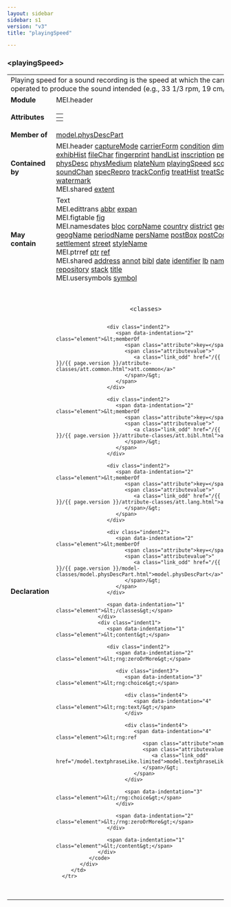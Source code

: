 ```yaml
---
layout: sidebar
sidebar: s1
version: "v3"
title: "playingSpeed"

---
```


<div class="elementSpec">
   <h3 id="playingSpeed">&lt;playingSpeed&gt;</h3>
   <table class="wovenodd">
      <tr>
         <td colspan="2" class="wovenodd-col2">Playing speed for a sound recording is the speed at which the carrier must be operated
            to produce the sound intended (e.g., 33 1/3 rpm, 19 cm/s, etc.).
         </td>
      </tr>
      <tr>
         <td class="wovenodd-col1">
            <strong>Module</strong>
         </td>
         <td class="wovenodd-col2">MEI.header</td>
      </tr>
      <tr>
         <td class="wovenodd-col1">
            <strong>Attributes</strong>
         </td>
         <td class="wovenodd-col2">
            <table class="table table-striped table-hover">
               <thead>
                  <tr>
                     <th></th>
                  </tr>
               </thead>
               <tbody>
                  <tr>
                     <td></td>
                  </tr>
               </tbody>
            </table>
         </td>
      </tr>
      <tr>
         <td class="wovenodd-col1">
            <strong>Member of</strong>
         </td>
         <td class="wovenodd-col2">
            <div class="parent">
               <a class="link_odd_classSpec" href="/{{ site.baseurl }}/{{ page.version }}/model-classes/model.physDescPart,html">model.physDescPart</a>
            </div>
         </td>
      </tr>
      <tr>
         <td class="wovenodd-col1">
            <strong>Contained by</strong>
         </td>
         <td class="wovenodd-col2">
            <div class="parent">
               <div class="specChildren">
                  <div class="specChild">
                     <span class="specChildModule">MEI.header</span>
                     <span class="specChildElements">
                        <a class="link_odd_elementSpec" href="/{{ site.baseurl }}/{{ page.version }}/elements/captureMode.html">captureMode</a> 
                        <a class="link_odd_elementSpec" href="/{{ site.baseurl }}/{{ page.version }}/elements/carrierForm.html">carrierForm</a> 
                        <a class="link_odd_elementSpec" href="/{{ site.baseurl }}/{{ page.version }}/elements/condition.html">condition</a> 
                        <a class="link_odd_elementSpec" href="/{{ site.baseurl }}/{{ page.version }}/elements/dimensions.html">dimensions</a> 
                        <a class="link_odd_elementSpec" href="/{{ site.baseurl }}/{{ page.version }}/elements/exhibHist.html">exhibHist</a> 
                        <a class="link_odd_elementSpec" href="/{{ site.baseurl }}/{{ page.version }}/elements/fileChar.html">fileChar</a> 
                        <a class="link_odd_elementSpec" href="/{{ site.baseurl }}/{{ page.version }}/elements/fingerprint.html">fingerprint</a> 
                        <a class="link_odd_elementSpec" href="/{{ site.baseurl }}/{{ page.version }}/elements/handList.html">handList</a> 
                        <a class="link_odd_elementSpec" href="/{{ site.baseurl }}/{{ page.version }}/elements/inscription.html">inscription</a> 
                        <a class="link_odd_elementSpec" href="/{{ site.baseurl }}/{{ page.version }}/elements/perfDuration.html">perfDuration</a> 
                        <a class="link_odd_elementSpec" href="/{{ site.baseurl }}/{{ page.version }}/elements/physDesc.html">physDesc</a> 
                        <a class="link_odd_elementSpec" href="/{{ site.baseurl }}/{{ page.version }}/elements/physMedium.html">physMedium</a> 
                        <a class="link_odd_elementSpec" href="/{{ site.baseurl }}/{{ page.version }}/elements/plateNum.html">plateNum</a> 
                        <a class="link_odd_elementSpec" href="/{{ site.baseurl }}/{{ page.version }}/elements/playingSpeed.html">playingSpeed</a> 
                        <a class="link_odd_elementSpec" href="/{{ site.baseurl }}/{{ page.version }}/elements/scoreFormat.html">scoreFormat</a> 
                        <a class="link_odd_elementSpec" href="/{{ site.baseurl }}/{{ page.version }}/elements/soundChan.html">soundChan</a> 
                        <a class="link_odd_elementSpec" href="/{{ site.baseurl }}/{{ page.version }}/elements/specRepro.html">specRepro</a> 
                        <a class="link_odd_elementSpec" href="/{{ site.baseurl }}/{{ page.version }}/elements/trackConfig.html">trackConfig</a> 
                        <a class="link_odd_elementSpec" href="/{{ site.baseurl }}/{{ page.version }}/elements/treatHist.html">treatHist</a> 
                        <a class="link_odd_elementSpec" href="/{{ site.baseurl }}/{{ page.version }}/elements/treatSched.html">treatSched</a> 
                        <a class="link_odd_elementSpec" href="/{{ site.baseurl }}/{{ page.version }}/elements/watermark.html">watermark</a>
                     </span>
                  </div>
                  <div class="specChild">
                     <span class="specChildModule">MEI.shared</span>
                     <span class="specChildElements">
                        <a class="link_odd_elementSpec" href="/{{ site.baseurl }}/{{ page.version }}/elements/extent.html">extent</a>
                     </span>
                  </div>
               </div>
            </div>
         </td>
      </tr>
      <tr>
         <td class="wovenodd-col1">
            <strong>May contain</strong>
         </td>
         <td class="wovenodd-col2">
            <div class="specChildren">
               <div class="specChild">
                  <span class="specChildModule">Text</span>
                  <span class="specChildElements"></span>
               </div>
               <div class="specChild">
                  <span class="specChildModule">MEI.edittrans</span>
                  <span class="specChildElements">
                     <a class="link_odd_elementSpec" href="/{{ site.baseurl }}/{{ page.version }}/elements/abbr.html">abbr</a> 
                     <a class="link_odd_elementSpec" href="/{{ site.baseurl }}/{{ page.version }}/elements/expan.html">expan</a>
                  </span>
               </div>
               <div class="specChild">
                  <span class="specChildModule">MEI.figtable</span>
                  <span class="specChildElements">
                     <a class="link_odd_elementSpec" href="/{{ site.baseurl }}/{{ page.version }}/elements/fig.html">fig</a>
                  </span>
               </div>
               <div class="specChild">
                  <span class="specChildModule">MEI.namesdates</span>
                  <span class="specChildElements">
                     <a class="link_odd_elementSpec" href="/{{ site.baseurl }}/{{ page.version }}/elements/bloc.html">bloc</a> 
                     <a class="link_odd_elementSpec" href="/{{ site.baseurl }}/{{ page.version }}/elements/corpName.html">corpName</a> 
                     <a class="link_odd_elementSpec" href="/{{ site.baseurl }}/{{ page.version }}/elements/country.html">country</a> 
                     <a class="link_odd_elementSpec" href="/{{ site.baseurl }}/{{ page.version }}/elements/district.html">district</a> 
                     <a class="link_odd_elementSpec" href="/{{ site.baseurl }}/{{ page.version }}/elements/geogFeat.html">geogFeat</a> 
                     <a class="link_odd_elementSpec" href="/{{ site.baseurl }}/{{ page.version }}/elements/geogName.html">geogName</a> 
                     <a class="link_odd_elementSpec" href="/{{ site.baseurl }}/{{ page.version }}/elements/periodName.html">periodName</a> 
                     <a class="link_odd_elementSpec" href="/{{ site.baseurl }}/{{ page.version }}/elements/persName.html">persName</a> 
                     <a class="link_odd_elementSpec" href="/{{ site.baseurl }}/{{ page.version }}/elements/postBox.html">postBox</a> 
                     <a class="link_odd_elementSpec" href="/{{ site.baseurl }}/{{ page.version }}/elements/postCode.html">postCode</a> 
                     <a class="link_odd_elementSpec" href="/{{ site.baseurl }}/{{ page.version }}/elements/region.html">region</a> 
                     <a class="link_odd_elementSpec" href="/{{ site.baseurl }}/{{ page.version }}/elements/settlement.html">settlement</a> 
                     <a class="link_odd_elementSpec" href="/{{ site.baseurl }}/{{ page.version }}/elements/street.html">street</a> 
                     <a class="link_odd_elementSpec" href="/{{ site.baseurl }}/{{ page.version }}/elements/styleName.html">styleName</a>
                  </span>
               </div>
               <div class="specChild">
                  <span class="specChildModule">MEI.ptrref</span>
                  <span class="specChildElements">
                     <a class="link_odd_elementSpec" href="/{{ site.baseurl }}/{{ page.version }}/elements/ptr.html">ptr</a> 
                     <a class="link_odd_elementSpec" href="/{{ site.baseurl }}/{{ page.version }}/elements/ref.html">ref</a>
                  </span>
               </div>
               <div class="specChild">
                  <span class="specChildModule">MEI.shared</span>
                  <span class="specChildElements">
                     <a class="link_odd_elementSpec" href="/{{ site.baseurl }}/{{ page.version }}/elements/address.html">address</a> 
                     <a class="link_odd_elementSpec" href="/{{ site.baseurl }}/{{ page.version }}/elements/annot.html">annot</a> 
                     <a class="link_odd_elementSpec" href="/{{ site.baseurl }}/{{ page.version }}/elements/bibl.html">bibl</a> 
                     <a class="link_odd_elementSpec" href="/{{ site.baseurl }}/{{ page.version }}/elements/date.html">date</a> 
                     <a class="link_odd_elementSpec" href="/{{ site.baseurl }}/{{ page.version }}/elements/identifier.html">identifier</a> 
                     <a class="link_odd_elementSpec" href="/{{ site.baseurl }}/{{ page.version }}/elements/lb.html">lb</a> 
                     <a class="link_odd_elementSpec" href="/{{ site.baseurl }}/{{ page.version }}/elements/name.html">name</a> 
                     <a class="link_odd_elementSpec" href="/{{ site.baseurl }}/{{ page.version }}/elements/num.html">num</a> 
                     <a class="link_odd_elementSpec" href="/{{ site.baseurl }}/{{ page.version }}/elements/rend.html">rend</a> 
                     <a class="link_odd_elementSpec" href="/{{ site.baseurl }}/{{ page.version }}/elements/repository.html">repository</a> 
                     <a class="link_odd_elementSpec" href="/{{ site.baseurl }}/{{ page.version }}/elements/stack.html">stack</a> 
                     <a class="link_odd_elementSpec" href="/{{ site.baseurl }}/{{ page.version }}/elements/title.html">title</a>
                  </span>
               </div>
               <div class="specChild">
                  <span class="specChildModule">MEI.usersymbols</span>
                  <span class="specChildElements">
                     <a class="link_odd_elementSpec" href="/{{ site.baseurl }}/{{ page.version }}/elements/symbol.html">symbol</a>
                  </span>
               </div>
            </div>
         </td>
      </tr>
      <tr>
         <td class="wovenodd-col1">
            <strong>Declaration</strong>
         </td>
         <td class="wovenodd-col2">
            <div class="code" xml:space="preserve" data-lang="ODD">
               <code>
                  <div class="indent1">
                     <span data-indentation="1" class="element">&lt;classes&gt;</span>
                     
                     <div class="indent2">
                        <span data-indentation="2" class="element">&lt;memberOf 
                           <span class="attribute">key=</span>
                           <span class="attributevalue">"
                              <a class="link_odd" href="/{{ site.baseurl }}/{{ page.version }}/attribute-classes/att.common.html">att.common</a>"
                           </span>/&gt;
                        </span>
                     </div>
                     
                     <div class="indent2">
                        <span data-indentation="2" class="element">&lt;memberOf 
                           <span class="attribute">key=</span>
                           <span class="attributevalue">"
                              <a class="link_odd" href="/{{ site.baseurl }}/{{ page.version }}/attribute-classes/att.bibl.html">att.bibl</a>"
                           </span>/&gt;
                        </span>
                     </div>
                     
                     <div class="indent2">
                        <span data-indentation="2" class="element">&lt;memberOf 
                           <span class="attribute">key=</span>
                           <span class="attributevalue">"
                              <a class="link_odd" href="/{{ site.baseurl }}/{{ page.version }}/attribute-classes/att.lang.html">att.lang</a>"
                           </span>/&gt;
                        </span>
                     </div>
                     
                     <div class="indent2">
                        <span data-indentation="2" class="element">&lt;memberOf 
                           <span class="attribute">key=</span>
                           <span class="attributevalue">"
                              <a class="link_odd" href="/{{ site.baseurl }}/{{ page.version }}/model-classes/model.physDescPart.html">model.physDescPart</a>"
                           </span>/&gt;
                        </span>
                     </div>
                     
                     <span data-indentation="1" class="element">&lt;/classes&gt;</span>
                  </div>
                  <div class="indent1">
                     <span data-indentation="1" class="element">&lt;content&gt;</span>
                     
                     <div class="indent2">
                        <span data-indentation="2" class="element">&lt;rng:zeroOrMore&gt;</span>
                        
                        <div class="indent3">
                           <span data-indentation="3" class="element">&lt;rng:choice&gt;</span>
                           
                           <div class="indent4">
                              <span data-indentation="4" class="element">&lt;rng:text/&gt;</span>
                           </div>
                           
                           <div class="indent4">
                              <span data-indentation="4" class="element">&lt;rng:ref 
                                 <span class="attribute">name=</span>
                                 <span class="attributevalue">"
                                    <a class="link_odd" href="/model.textphraseLike.limited">model.textphraseLike.limited</a>"
                                 </span>/&gt;
                              </span>
                           </div>
                           
                           <span data-indentation="3" class="element">&lt;/rng:choice&gt;</span>
                        </div>
                        
                        <span data-indentation="2" class="element">&lt;/rng:zeroOrMore&gt;</span>
                     </div>
                     
                     <span data-indentation="1" class="element">&lt;/content&gt;</span>
                  </div>
               </code>
            </div>
         </td>
      </tr>
   </table>
</div>